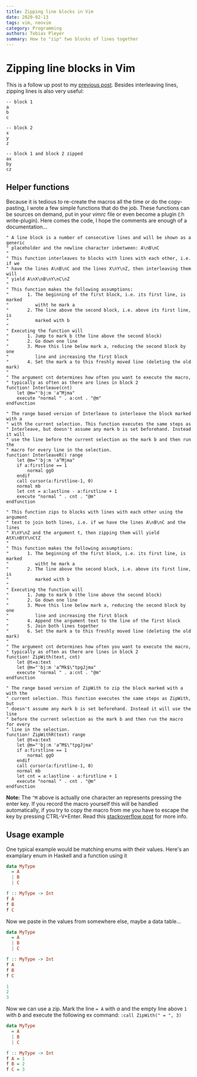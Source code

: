 ```yaml
---
title: Zipping line blocks in Vim
date: 2020-02-13
tags: vim, neovim
category: Programming
authors: Tobias Pleyer
summary: How to "zip" two blocks of lines together
---
```


# Zipping line blocks in Vim

This is a follow up post to my
[previous post](./2020-02-13-Interleaving-line-blocks-in-Vim.markdown). Besides
interleaving lines, zipping lines is also very useful:

```
-- block 1
a
b
c

-- block 2
x
y
z

-- block 1 and block 2 zipped
ax
by
cz
```

## Helper functions

Because it is tedious to re-create the macros all the time or do the
copy-pasting, I wrote a few simple functions that do the job. These functions
can be sources on demand, put in your *vimrc* file or even become a plugin (:h
write-plugin). Here comes the code, I hope the comments are enough of a
documentation...

```vim
" A line block is a number of consecutive lines and will be shown as a generic
" placeholder and the newline character inbetween: A\nB\nC
"
" This function interleaves to blocks with lines with each other, i.e. if we
" have the lines A\nB\nC and the lines X\nY\nZ, then interleaving them will
" yield A\nX\nB\nY\nC\nZ
"
" This function makes the following assumptions:
"       1. The beginning of the first block, i.e. its first line, is marked
"          witht he mark a
"       2. The line above the second block, i.e. above its first line, is
"          marked with b
"
" Executing the function will
"       1. Jump to mark b (the line above the second block)
"       2. Go down one line
"       3. Move this line below mark a, reducing the second block by one
"          line and increasing the first block
"       4. Set the mark a to this freshly moved line (deleting the old mark)
"
" The argument cnt determines how often you want to execute the macro,
" typically as often as there are lines in block 2
function! Interleave(cnt)
    let @m="'bj:m 'a^Mjma"
    execute "normal " . a:cnt . "@m"
endfunction

" The range based version of Interleave to interleave the block marked with a
" with the current selection. This function executes the same steps as
" Interleave, but doesn't assume any mark b is set beforehand. Instead it will
" use the line before the current selection as the mark b and then run the
" macro for every line in the selection.
function! InterleaveR() range
    let @m="'bj:m 'a^Mjma"
    if a:firstline == 1
        normal ggO
    endif
    call cursor(a:firstline-1, 0)
    normal mb
    let cnt = a:lastline - a:firstline + 1
    execute "normal " . cnt . "@m"
endfunction

" This function zips to blocks with lines with each other using the argument
" text to join both lines, i.e. if we have the lines A\nB\nC and the lines
" X\nY\nZ and the argument t, then zipping them will yield AtX\nBtY\nCtZ
"
" This function makes the following assumptions:
"       1. The beginning of the first block, i.e. its first line, is marked
"          witht he mark a
"       2. The line above the second block, i.e. above its first line, is
"          marked with b
"
" Executing the function will
"       1. Jump to mark b (the line above the second block)
"       2. Go down one line
"       3. Move this line below mark a, reducing the second block by one
"          line and increasing the first block
"       4. Append the argument text to the line of the first block
"       5. Join both lines together
"       6. Set the mark a to this freshly moved line (deleting the old mark)
"
" The argument cnt determines how often you want to execute the macro,
" typically as often as there are lines in block 2
function! ZipWith(text, cnt)
    let @t=a:text
    let @m="'bj:m 'a^Mk$\"tpgJjma"
    execute "normal " . a:cnt . "@m"
endfunction

" The range based version of ZipWith to zip the block marked with a with the
" current selection. This function executes the same steps as ZipWith, but
" doesn't assume any mark b is set beforehand. Instead it will use the line
" before the current selection as the mark b and then run the macro for every
" line in the selection.
function! ZipWithR(text) range
    let @t=a:text
    let @m="'bj:m 'a^M$\"tpgJjma"
    if a:firstline == 1
        normal ggO
    endif
    call cursor(a:firstline-1, 0)
    normal mb
    let cnt = a:lastline - a:firstline + 1
    execute "normal " . cnt . "@m"
endfunction
```

**Note:** The `^M` above is actually one character an represents pressing the
enter key. If you record the macro yourself this will be handled automatically,
if you try to copy the macro from me you have to escape the key by pressing
CTRL-V+Enter. Read this
[stackoverflow post](https://stackoverflow.com/questions/2943555/how-to-save-a-vim-macro-that-contains-escape-key-presses)
for more info.

## Usage example

One typical example would be matching enums with their values. Here's an
examplary enum in Haskell and a function using it

```haskell
data MyType
  = A
  | B
  | C

f :: MyType -> Int
f A
f B
f C
```

Now we paste in the values from somewhere else, maybe a data table...

```haskell
data MyType
  = A
  | B
  | C

f :: MyType -> Int
f A
f B
f C

1
2
3
```

Now we can use a zip. Mark the line `= A` with *a* and the empty line above `1`
with *b* and execute the following ex command: `:call ZipWith(" = ", 3)`

```haskell
data MyType
  = A
  | B
  | C

f :: MyType -> Int
f A = 1
f B = 2
f C = 3

```
